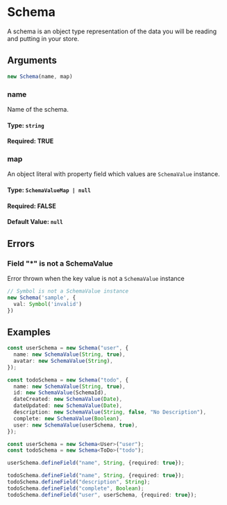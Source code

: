 # Schema
A schema is an object type representation of the data you will be reading and putting in your store.

## Arguments

```ts
new Schema(name, map)
```

### name
Name of the schema.

#### Type: `string`
#### Required: TRUE

### map
An object literal with property field which values are `SchemaValue` instance.

#### Type: `SchemaValueMap | null`
#### Required: FALSE
#### Default Value: `null`

## Errors

### Field "*" is not a SchemaValue
Error thrown when the key value is not a `SchemaValue` instance

```ts
// Symbol is not a SchemaValue instance
new Schema('sample', {
  val: Symbol('invalid')
})
```

## Examples

```ts
const userSchema = new Schema("user", {
  name: new SchemaValue(String, true),
  avatar: new SchemaValue(String),
});

const todoSchema = new Schema("todo", {
  name: new SchemaValue(String, true),
  id: new SchemaValue(SchemaId),
  dateCreated: new SchemaValue(Date),
  dateUpdated: new SchemaValue(Date),
  description: new SchemaValue(String, false, "No Description"),
  complete: new SchemaValue(Boolean),
  user: new SchemaValue(userSchema, true),
});
```

```ts
const userSchema = new Schema<User>("user");
const todoSchema = new Schema<ToDo>("todo");

userSchema.defineField("name", String, {required: true});

todoSchema.defineField("name", String, {required: true});
todoSchema.defineField("description", String);
todoSchema.defineField("complete", Boolean);
todoSchema.defineField("user", userSchema, {required: true});
```
